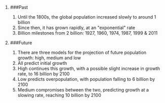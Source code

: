 1. ###Past

    1. Until the 1800s, the global population increased slowly to around 1 billion
    2. Since then, it has grown rapidly, at an "exponential" rate
    3. Billion milestones from 2 billion: 1927, 1960, 1974, 1987, 1999 & 2011
2. ###Future

    1. There are three models for the projection of future population growth: high, medium and low
    2. All predict initial growth
    3. High continues this growth, with a possible slight increase in growth rate, to 16 billion by 2100
    4. Low predicts overpopulation, with population falling to 6 billion by 2100
    5. Medium compromises between the two, predicting growth at a slowing rate, reaching 10 billion by 2100
